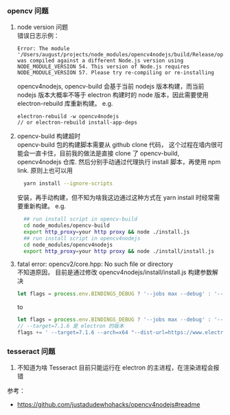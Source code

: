 ### opencv 问题
1. node version 问题  
    错误日志示例：
    ```
    Error: The module '/Users/august/projects/node_modules/opencv4nodejs/build/Release/opencv4nodejs.node'
    was compiled against a different Node.js version using
    NODE_MODULE_VERSION 54. This version of Node.js requires
    NODE_MODULE_VERSION 57. Please try re-compiling or re-installing
    ```
    opencv4nodejs, opencv-build 会基于当前 nodejs 版本构建，而当前 nodejs 版本大概率不等于 electron 构建时的 node 版本，因此需要使用 electron-rebuild 库重新构建。
    e.g.
    ```
    electron-rebuild -w opencv4nodejs
   // or electron-rebuild install-app-deps
    ```
2. opencv-build 构建超时  
    opencv-build 包的构建脚本需要从 github clone 代码， 这个过程在墙内很可能会一直卡住，目前我的做法是直接 clone 了 opencv-build, opencv4nodejs 仓库. 然后分别手动通过代理执行 install 脚本，再使用 npm link. 原则上也可以用
    ```bash
      yarn install --ignore-scripts
    ```
    安装，再手动构建，但不知为啥我这边通过这种方式在 yarn install 时经常需要重新构建。
    e.g.
    ```bash
      ## run install script in opencv-build
      cd node_modules/opencv-build
      export http_proxy=your http proxy && node ./install.js
      ## run install script in opencv4nodejs
      cd node_modules/opencv4nodejs
      export http_proxy=your http proxy && node ./install/install.js 
    ```

3. fatal error: opencv2/core.hpp: No such file or directory  
    不知道原因， 目前是通过修改 opencv4nodejs/install/install.js 构建参数解决
      ```javascript
      let flags = process.env.BINDINGS_DEBUG ? '--jobs max --debug' : '--jobs max'
      ```
      to
      ```javascript
      let flags = process.env.BINDINGS_DEBUG ? '--jobs max --debug' : '--jobs max'
      // --target=7.1.6 是 electron 的版本
      flags += ' --target=7.1.6 --arch=x64 "--dist-url=https://www.electronjs.org/headers" "--build-from-source"'
      ```

### tesseract 问题
1. 不知道为啥 Tesseract 目前只能运行在 electron 的主进程，在渲染进程会报错

参考：
- https://github.com/justadudewhohacks/opencv4nodejs#readme
